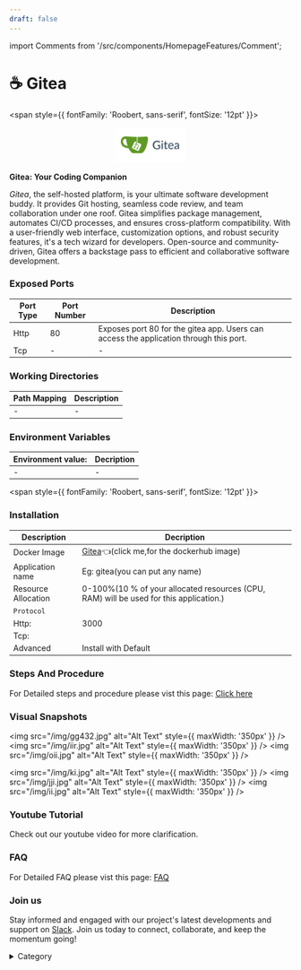 ```yaml
---
draft: false
---
```

import Comments from '/src/components/HomepageFeatures/Comment';






# ☕ Gitea

<span style={{ fontFamily: 'Roobert, sans-serif', fontSize: '12pt' }}>

<p align="center">
  <img src="/img/dqq.jpg" alt="Alt Text" width="25%"/>
</p> 

**Gitea: Your Coding Companion**

*Gitea*, the self-hosted platform, is your ultimate software development buddy. It provides Git hosting, seamless code review, and team collaboration under one roof. Gitea simplifies package management, automates CI/CD processes, and ensures cross-platform compatibility. With a user-friendly web interface, customization options, and robust security features, it's a tech wizard for developers. Open-source and community-driven, Gitea offers a backstage pass to efficient and collaborative software development.

### Exposed Ports

| Port Type | Port Number | Description |
| --------- | ----------- | ----------- |
| Http      | 80       | Exposes port 80 for the gitea app. Users can access the  application through this port. |
| Tcp       | -           | -             |

### Working Directories

| Path Mapping                         | Description |
| ------------------------------------ | ----------- |
|-       | - |


### Environment Variables

|   **Environment value:**          | Decription                                                                                                               | 
| --------------------- | ------                                                                                                                   | 
|-       |  -                              |

</span>


<span style={{ fontFamily: 'Roobert, sans-serif', fontSize: '12pt' }}>

### Installation
|  Description          | Decription                                                                                                               | 
| --------------------- | ------                                                                                                                   | 
| Docker Image          |   [Gitea](https://hub.docker.com/r/gitea/gitea)👈(click me,for the dockerhub image)                       |
| Application name      |  Eg: gitea(you can put any name)                                                                                        | 
| Resource Allocation   |  0-100%(10 % of your allocated resources (CPU, RAM) will be used for this application.)                                  | 
| `Protocol`            |                                                                                                                          | 
|  Http:                | 3000                                                                                                                      |
|  Tcp:                 |                                                                                                                          | 
|    Advanced           |    Install with Default                                                                                                  |



### Steps And Procedure

For Detailed steps and procedure please vist this page: [Click here](https://techscaleinfinite.github.io/introduction/cloud-float/Steps%20and%20procedure)



### Visual Snapshots

<img src="/img/gg432.jpg" alt="Alt Text" style={{ maxWidth: '350px' }} /> <img src="/img/iir.jpg" alt="Alt Text" style={{ maxWidth: '350px' }} /> <img src="/img/oii.jpg" alt="Alt Text" style={{ maxWidth: '350px' }} />

<img src="/img/ki.jpg" alt="Alt Text" style={{ maxWidth: '350px' }} /> <img src="/img/jji.jpg" alt="Alt Text" style={{ maxWidth: '350px' }} /> <img src="/img/ii.jpg" alt="Alt Text" style={{ maxWidth: '350px' }} />


### Youtube Tutorial&#x20;

Check out our youtube video for more clarification.



### FAQ
For Detailed FAQ please vist this page: [FAQ](https://techscaleinfinite.github.io/FAQ)

### Join us

Stay informed and engaged with our project's latest developments and support on [Slack](https://app.slack.com/client/T04QS32JX6E/C04QKEWE146). Join us today to connect, collaborate, and keep the momentum going!&#x20;

<details>

<summary>Category</summary>

Kubernetes, cloud computing, DevOps, cloud services, hosting platform, container orchestration, cloud infrastructure, cloud deployment, cloud management, cloud technology, cloud solutions, Gitea

</details>

</span>

<Comments />